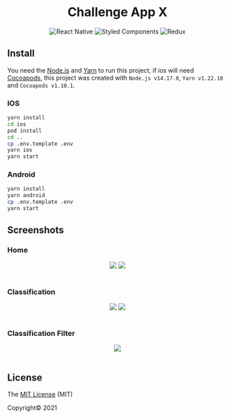 <h1 align="center">Challenge App X</h1>
<div align="center">

![React Native](https://img.shields.io/badge/React_Native-20232A?style=for-the-badge&logo=react&logoColor=61DAFB)
![Styled Components](https://img.shields.io/static/v1?label=styled-component&message=Framework&color=DB7093&style=for-the-badge&logo=styled-components)
![Redux](https://img.shields.io/badge/Redux-593D88?style=for-the-badge&logo=redux&logoColor=white)
</div>


## Install

You need the [Node.js](https://nodejs.org/en/download/) and [Yarn](https://classic.yarnpkg.com/en/docs/install/) to run this project, if ios will need [Cocoapods](https://guides.cocoapods.org/using/getting-started.html), this project was created with `Node.js v14.17.0`, `Yarn v1.22.10` and `Cocoapods v1.10.1`.

### IOS

```bash
yarn install
cd ios
pod install
cd ..
cp .env.template .env
yarn ios
yarn start
```

### Android

```bash
yarn install
yarn android
cp .env.template .env
yarn start
```

## Screenshots

### Home
<div align="center">
  <img src="screenshots/home.png" />
  <img src="screenshots/home-filter.png" />
  <br /> <br />
</div>

### Classification
<div align="center">
   <img src="screenshots/classification.png" />
   <img src="screenshots/classification-filter.png" />
     <br /> <br />
</div>

### Classification Filter
<div align="center">
   <img src="screenshots/team-details.png" />
     <br /> <br />
</div>

## License

The [MIT License]() (MIT)

Copyright© 2021
